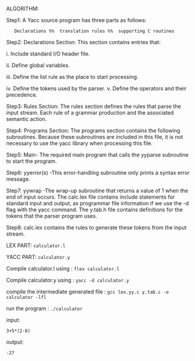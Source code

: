 ALGORITHM:

Step1: A Yacc source program has three parts as follows:

       Declarations %%  translation rules %%  supporting C routines

Step2: Declarations Section: This section contains entries that:

 i. Include standard I/O header file.

 ii. Define global variables.

 iii. Define the list rule as the place to start processing.

 iv. Define the tokens used by the parser. v. Define the operators and their precedence.

Step3:  Rules Section: The rules section defines the rules that parse the input stream. Each rule of a grammar  production and the associated semantic action.

Step4:  Programs Section: The programs section contains the following subroutines. Because these subroutines are included in this file, it is not necessary to use the yacc library when processing this file.

Step5:  Main- The required main program that calls the yyparse subroutine to start the program.

Step6:  yyerror(s) -This error-handling subroutine only prints a syntax error message.

Step7:  yywrap -The wrap-up subroutine that returns a value of 1 when the end of input occurs. The calc.lex file contains include statements for standard input and output, as programmar file information if we use the -d flag with the yacc command. The y.tab.h file contains definitions for the tokens that the parser program uses.                                                 

Step8: calc.lex contains the rules to generate these tokens from the input stream.



LEX PART: `calculator.l`

YACC PART: `calculator.y`

Compile calculator.l using : `flex calculator.l`

Compile calculator.y using : `yacc -d calculator.y`

compile the intermediate generated file : `gcc lex.yy.c y.tab.c -o calculator -lfl`

run the program : `./calculator`

input:
```
3+5*(2-8)
```

output:
```
-27
```
